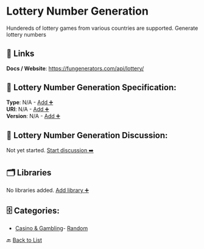 # Lottery Number Generation

Hundereds of lottery games from various countries are supported. Generate lottery numbers

##  🔗 Links
**Docs / Website**: https://fungenerators.com/api/lottery/

## 🧬 Lottery Number Generation Specification:
**Type**: N/A - [Add ➕](https://github.com/apis-list/apis-list/edit/main/apis.yaml#L11661)  
**URI**: N/A - [Add ➕](https://github.com/apis-list/apis-list/edit/main/apis.yaml#L11661)  
**Version**: N/A - [Add ➕](https://github.com/apis-list/apis-list/edit/main/apis.yaml#L11661)

## 💬 Lottery Number Generation Discussion:
Not yet started. [Start discussion ➡️](https://github.com/apis-list/apis-list/discussions/new)

## 🗂️ Libraries

No libraries added. [Add library ➕](https://github.com/apis-list/apis-list/edit/main/apis.yaml#L11661)    


## 🗄️ Categories:
- [Casino & Gambling](https://github.com/apis-list/apis-list#casino--gambling-)- [Random](https://github.com/apis-list/apis-list#random-)

🔙  [Back to List](https://github.com/apis-list/apis-list)
